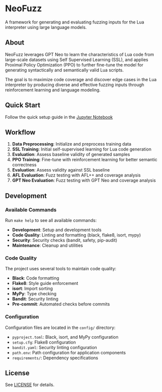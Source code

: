 # NeoFuzz

A framework for generating and evaluating fuzzing inputs for the Lua interpreter using large language models.

## About

NeoFuzz leverages GPT Neo to learn the characteristics of Lua code from large-scale datasets using Self Supervised Learning (SSL), and applies Proximal Policy Optimization (PPO) to further fine-tune the model for generating syntactically and semantically valid Lua scripts.

The goal is to maximize code coverage and discover edge cases in the Lua interpreter by producing diverse and effective fuzzing inputs through reinforcement learning and language modeling.

## Quick Start

Follow the quick setup guide in the [Jupyter Notebook](neo_fuzz.ipynb)


## Workflow

1. **Data Preprocessing**: Initialize and preprocess training data
2. **SSL Training**: Initial self-supervised learning for Lua code generation
3. **Evaluation**: Assess baseline validity of generated samples
4. **PPO Training**: Fine-tune with reinforcement learning for better semantic correctness
5. **Evaluation**: Assess validity against SSL baseline
6. **AFL Evaluation**: Fuzz testing with AFL++ and coverage analysis
7. **GPT Neo Evaluation**: Fuzz testing with GPT Neo and coverage analysis

## Development

### Available Commands

Run `make help` to see all available commands:

- **Development**: Setup and development tools
- **Code Quality**: Linting and formatting (black, flake8, isort, mypy)
- **Security**: Security checks (bandit, safety, pip-audit)
- **Maintenance**: Cleanup and utilities

### Code Quality

The project uses several tools to maintain code quality:

- **Black**: Code formatting
- **Flake8**: Style guide enforcement
- **isort**: Import sorting
- **MyPy**: Type checking
- **Bandit**: Security linting
- **Pre-commit**: Automated checks before commits

### Configuration

Configuration files are located in the `config/` directory:

- `pyproject.toml`: Black, isort, and MyPy configuration
- `setup.cfg`: Flake8 configuration
- `bandit.yaml`: Security linting configuration
- `path.env`: Path configuration for application components
- `requirements/`: Dependency specifications

## License

See [LICENSE](LICENSE) for details.
